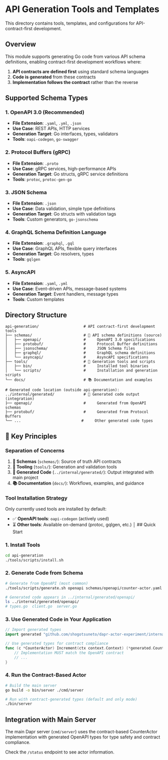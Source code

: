 # API Generation Tools and Templates

This directory contains tools, templates, and configurations for API-contract-first development.

## Overview

This module supports generating Go code from various API schema definitions, enabling contract-first development workflows where:

1. **API contracts are defined first** using standard schema languages
2. **Code is generated** from these contracts
3. **Implementation follows the contract** rather than the reverse

## Supported Schema Types

### 1. OpenAPI 3.0 (Recommended)
- **File Extension**: `.yaml`, `.yml`, `.json`
- **Use Case**: REST APIs, HTTP services
- **Generation Target**: Go interfaces, types, validators
- **Tools**: `oapi-codegen`, `go-swagger`

### 2. Protocol Buffers (gRPC)
- **File Extension**: `.proto`
- **Use Case**: gRPC services, high-performance APIs
- **Generation Target**: Go structs, gRPC service definitions
- **Tools**: `protoc`, `protoc-gen-go`

### 3. JSON Schema
- **File Extension**: `.json`
- **Use Case**: Data validation, simple type definitions
- **Generation Target**: Go structs with validation tags
- **Tools**: Custom generators, `go-jsonschema`

### 4. GraphQL Schema Definition Language
- **File Extension**: `.graphql`, `.gql`
- **Use Case**: GraphQL APIs, flexible query interfaces
- **Generation Target**: Go resolvers, types
- **Tools**: `gqlgen`

### 5. AsyncAPI
- **File Extension**: `.yaml`, `.yml`
- **Use Case**: Event-driven APIs, message-based systems
- **Generation Target**: Event handlers, message types
- **Tools**: Custom templates

## Directory Structure

```
api-generation/                    # API contract-first development tools
├── schemas/                       # 📄 API schema definitions (source)
│   ├── openapi/                   #     OpenAPI 3.0 specifications
│   ├── protobuf/                  #     Protocol Buffer definitions  
│   ├── jsonschema/                #     JSON Schema files
│   ├── graphql/                   #     GraphQL schema definitions
│   └── asyncapi/                  #     AsyncAPI specifications
├── tools/                         # 🔧 Generation tools and scripts
│   ├── bin/                       #     Installed tool binaries
│   └── scripts/                   #     Installation and generation scripts
└── docs/                          # 📚 Documentation and examples

# Generated code location (outside api-generation):
../internal/generated/             # 🤖 Generated code output (integration)
├── openapi/                       #     Generated from OpenAPI schemas
├── protobuf/                      #     Generated from Protocol Buffers
└── ...                           #     Other generated code types
```

## 🎯 Key Principles

### Separation of Concerns

1. **📄 Schemas** (`schemas/`): Source of truth API contracts
2. **🔧 Tooling** (`tools/`): Generation and validation tools  
3. **🤖 Generated Code** (`../internal/generated/`): Output integrated with main project
4. **📚 Documentation** (`docs/`): Workflows, examples, and guidance

### Tool Installation Strategy

Only currently used tools are installed by default:
- ✅ **OpenAPI tools**: `oapi-codegen` (actively used)
- ⏳ **Other tools**: Available on-demand (protoc, gqlgen, etc.)
│   ## Quick Start

### 1. Install Tools
```bash
cd api-generation
./tools/scripts/install.sh
```

### 2. Generate Code from Schema
```bash
# Generate from OpenAPI (most common)
./tools/scripts/generate.sh openapi schemas/openapi/counter-actor.yaml

# Generated code appears in ../internal/generated/openapi/
ls ../internal/generated/openapi/
# types.go  client.go  server.go
```

### 3. Use Generated Code in Your Application
```go
// Import generated types
import generated "github.com/shogotsuneto/dapr-actor-experiment/internal/generated/openapi"

// Use generated types for contract compliance
func (c *CounterActor) Increment(ctx context.Context) (*generated.CounterState, error) {
    // Implementation MUST match the OpenAPI contract
    // ...
}
```

### 4. Run the Contract-Based Actor
```bash
# Build the main server
go build -o bin/server ./cmd/server

# Run with contract-generated types (default and only mode)
./bin/server
```

## Integration with Main Server

The main Dapr server (`cmd/server`) uses the contract-based CounterActor implementation with generated OpenAPI types for type safety and contract compliance.

Check the `/status` endpoint to see actor information.